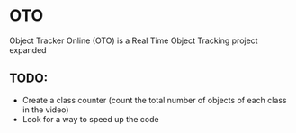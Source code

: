 # OTO

Object Tracker Online (OTO) is a Real Time Object Tracking project expanded  

## TODO:

- Create a class counter (count the total number of objects of each class in the video)
- Look for a way to speed up the code